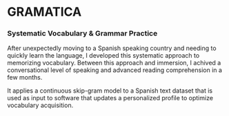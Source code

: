 # GRAMATICA  

### Systematic Vocabulary & Grammar Practice  

After unexpectedly moving to a Spanish speaking country and needing to quickly learn the language, I developed this systematic approach to memorizing vocabulary. Between this approach and immersion, I achived a conversational level of speaking and advanced reading comprehension in a few months.  

It applies a continuous skip-gram model to a Spanish text dataset that is used as input to software that updates a personalized profile to optimize vocabulary acquisition.  